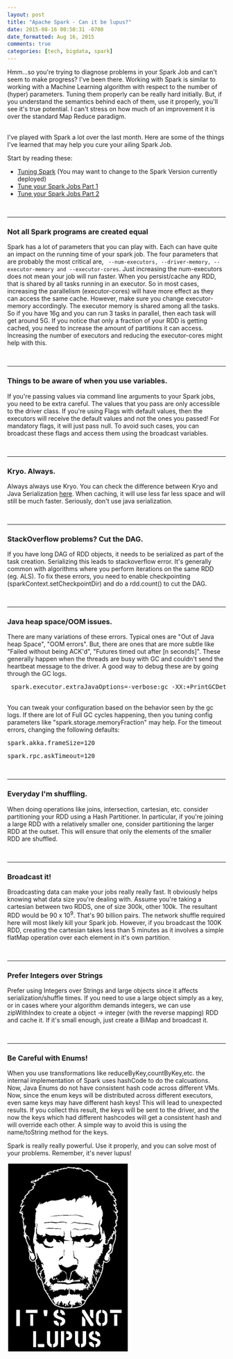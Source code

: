 ```yaml
---
layout: post
title: "Apache Spark - Can it be lupus?"
date: 2015-08-16 00:50:31 -0700
date_formatted: Aug 16, 2015
comments: true
categories: [tech, bigdata, spark]
---
```

<p>
Hmm...so you're trying to diagnose problems in your Spark Job and can't seem to make progress? I've been there. 
Working with Spark is similar to working with a Machine Learning algorithm with respect to the number of (hyper) parameters. 
Tuning them properly can be really hard initially. But, if you understand the semantics behind each of them, use it properly, you'll see it's true potential. I can't stress on how much of an improvement it is over the standard Map Reduce paradigm.</p>

<br />
I've played with Spark a lot over the last month. Here are some of the things I've learned that may help you cure your ailing Spark Job.
<br />
<!--more-->
<p>
Start by reading these: 
<ul>
	<li><a href="http://spark.apache.org/docs/latest/tuning.html" target="_blank">Tuning Spark</a> (You may want to change to the Spark Version currently deployed)
	<li><a href="http://blog.cloudera.com/blog/2015/03/how-to-tune-your-apache-spark-jobs-part-1/" target="_blank">Tune your Spark Jobs Part 1</a>
	<li><a href="http://blog.cloudera.com/blog/2015/03/how-to-tune-your-apache-spark-jobs-part-2/" target="_blank">Tune your Spark Jobs Part 2</a>
</ul>
<br />
<hr />
<h3>Not all Spark programs are created equal</h3>
<p>Spark has a lot of parameters that you can play with. Each can have quite an impact on the running time of your spark job. The four parameters that are probably the most critical are, <code> --num-executors, --driver-memory, --executor-memory and --executor-cores</code>.  Just increasing the num-executors does not mean your job will run faster. When you persist/cache any RDD, that is shared by all tasks running in an executor. So in most cases, increasing the parallelism (executor-cores) will have more effect as they can access the same cache. However, make sure you change executor-memory accordingly. The executor memory is shared among all the tasks. So if you have 16g and you can run 3 tasks in parallel, then each task will get around 5G.  If you notice that only a fraction of your RDD is getting cached, you need to increase the amount of partitions it can access. Increasing the number of executors and reducing the executor-cores might help with this. 
</p>
<br />
<hr />
<h3> Things to be aware of when you use variables.</h3>
<p>If you're passing values via command line arguments to your Spark jobs, you need to be extra careful. The values that you pass are only accessible to the driver class. If you're using Flags with default values, then the executors will receive the default values and not the ones you passed! For mandatory flags, it will just pass null. To avoid such cases, you can broadcast these flags and access them using the broadcast variables. </p>
<br />
<hr />
<h3>Kryo. Always.</h3>
<p>
Always always use Kryo. You can check the difference between Kryo and Java Serialization <a href="https://github.com/eishay/jvm-serializers/wiki" target="_blank">here</a>. When caching, it will use less far less space and will still be much faster. Seriously, don't use java serialization. </p>
<br />
<hr />
<h3>StackOverflow problems? Cut the DAG.</h3>
<p>If you have long DAG of RDD objects, it needs to be serialized as part of the task creation. Serializing this leads to stackoverflow error. It's generally common with algorithms where you perform iterations on the same RDD (eg. ALS). To fix these errors, you need to enable checkpointing (sparkContext.setCheckpointDir) and do a rdd.count() to cut the DAG. 
</p>
<br />
<hr />
<h3>Java heap space/OOM issues. </h3>
<p>
There are many variations of these errors. Typical ones are "Out of Java heap Space", "OOM errors". But, there are ones that are more subtle like "Failed without being ACK'd", "Futures timed out after [n seconds]".  These generally happen when the threads are busy with GC and couldn't send the heartbeat message to the driver.  A good way to debug these are by going through the GC logs. <br />
<pre> spark.executor.extraJavaOptions=-verbose:gc -XX:+PrintGCDetails -XX:+PrintGCTimeStamps </pre>
<br />
You can tweak your configuration based on the behavior seen by the gc logs. If there are lot of Full GC cycles happening, then you tuning config parameters like "spark.storage.memoryFraction" may help. For the timeout errors, changing the following defaults: <pre>spark.akka.frameSize=120</pre><pre>spark.rpc.askTimeout=120</pre></p>
<br />
<hr />
<h3>Everyday I'm shuffling.</h3>
When doing operations like joins, intersection, cartesian, etc. consider partitioning your RDD using a Hash Partitioner. In particular, if you're joining a large RDD with a relatively smaller one, consider partitioning the larger RDD at the outset. This will ensure that only the elements of the smaller RDD are shuffled. </p>
<br />
<hr />
<h3>Broadcast it! </h3>
<p>Broadcasting data can make your jobs really really fast. It obviously helps knowing what data size you're dealing with. Assume you're taking a cartesian between two RDDS, one of size 300k, other 100k. The resultant RDD would be 90 x 10<sup>9</sup>. That's 90 billion pairs. The network shuffle required here will most likely kill your Spark job. However, if you broadcast the 100K RDD, creating the cartesian takes less than 5 minutes as it involves a simple flatMap operation over each element in it's own partition. </p>
<br />
<hr />
<h3>Prefer Integers over Strings</h3>
<p>Prefer using Integers over Strings and large objects since it affects serialization/shuffle times. If you need to use a large object simply as a key, or in cases where your algorithm demands integers, we can use zipWithIndex to create a object -> integer (with the reverse mapping) RDD and cache it. If it's small enough, just create a BiMap and broadcast it. </p>
<br />
<hr />
<h3>Be Careful with Enums!</h3>
When you use transformations like reduceByKey,countByKey,etc. the internal implementation of Spark uses hashCode to do the calcuations. Now, 
Java Enums do not have consistent hash code across different VMs. Now, since the enum keys will be distributed across different executors, even same keys may have different hash keys! This will lead to unexpected results. If you collect this result, the keys will be sent to the driver, and the now the keys which had different hashcodes will get a consistent hash and will override each other. A simple way to avoid this is using the name/toString method for the keys.
<p>
Spark is really really powerful. Use it properly, and you can solve most of your problems. 
Remember, it's never lupus! 
</p>
<img src="/assets/its-not-lupus.jpg" >